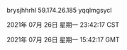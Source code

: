 brysjhhrhl 59.174.26.185 yqqlmgsycl

2021年 07月 26日 星期一 23:42:17 CST

2021年 07月 26日 星期一 15:42:17 GMT
